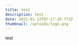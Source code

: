 ```yaml
---
title: test
description: test
date: 2021-01-12T07:17:39.773Z
thumbnail: /uploads/logo.png
---
```

test